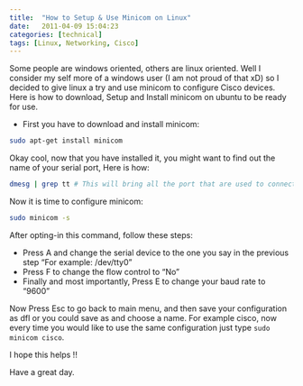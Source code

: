 ```yaml
---
title:  "How to Setup & Use Minicom on Linux"
date:   2011-04-09 15:04:23
categories: [technical]
tags: [Linux, Networking, Cisco]
---
```


Some people are windows oriented, others are linux oriented. Well I consider my self more of a windows user (I am not proud of that xD)  so I decided to give linux a try and use minicom to configure Cisco devices. Here is how to download, Setup and Install minicom on ubuntu to be ready for use.

- First you have to download and install minicom:

```bash
sudo apt-get install minicom
```

Okay cool, now that you have installed it, you might want to find out the name of your serial port, Here is how:

```bash
dmesg | grep tt # This will bring all the port that are used to connected to outside terminals
```
Now it is time to configure minicom:

```bash
sudo minicom -s
```

After opting-in this command, follow these steps:

- Press A and change the serial device to the one you say in the previous step “For example: /dev/tty0”
- Press F to change the flow control to “No”
- Finally and most importantly, Press E to change your baud rate to “9600”

Now Press Esc to go back to main menu, and then save your configuration as dfl or you could save as and choose a name. For example cisco, now every time you would like to use the same configuration just type ```sudo minicom cisco```.

I hope this helps !!

Have a great day.
